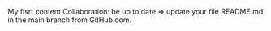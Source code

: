 My fisrt content 
Collaboration: be up to date =>  update your file README.md in the main branch from GitHub.com.
